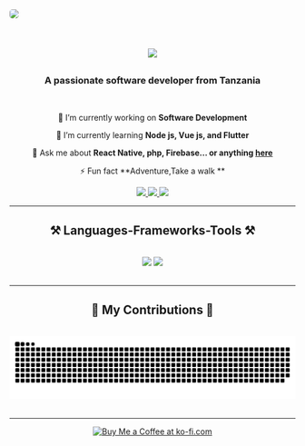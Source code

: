 <a href="https://wa.me/255624023240">
     <div style="border-radius: 5px; overflow: hidden; display: inline-block;"> 
<img align="right" src="https://img.shields.io/badge/WhatsApp-25D366?style=for-the-badge&logo=whatsapp&logoColor=white">
      </div>   
</a>

<h1 align="center">
    <img src="https://readme-typing-svg.herokuapp.com/?font=Righteous&size=35&center=true&vCenter=true&width=500&height=70&duration=4000&lines=Hi+There!+👋;+I'm+Frolian+Ernest!;" />
</h1>

<h3 align="center">A passionate software developer from Tanzania </h3>

<br/>

<div align="center">
 
 🔭 I’m currently working on **Software Development**
 
 🌱 I’m currently learning **Node js, Vue js, and  Flutter**

💬 Ask me about **React Native, php, Firebase... or anything [here]((https://github.com/FROLIANI))**

⚡ Fun fact **Adventure,Take a walk **

 </div>
 
<div align="center"> 
  <a href="mailto:froliernest98@gmail.com">
    <img src="https://img.shields.io/badge/Gmail-333333?style=for-the-badge&logo=gmail&logoColor=red" />
  </a>
  <a href="https://www.linkedin.com/in/frolian-ernest-9b0674246/" target="_blank">
    <img src="https://img.shields.io/badge/LinkedIn-0077B5?style=for-the-badge&logo=linkedin&logoColor=white" target="_blank" />
  </a>
  <a href="https://frolian.solo.co.tz" target="_blank">
     <img src="https://img.shields.io/badge/Portfolio-FF5722?style=for-the-badge&logo=todoist&logoColor=white" target="_blank" />

  </a>
</div>

 <hr/>
 
<h2 align="center">⚒️ Languages-Frameworks-Tools ⚒️</h2>
<br/>
<div align="center">
    <img src="https://skillicons.dev/icons?i=react,php,laravel,bootstrap,html,css,vscode,github,figma,vue,git"/>
    <img src="https://skillicons.dev/icons?i=nodejs,javascript,typescript,express,firebase,java,mysql,wordpress" /><br>
</div>

<br/>
<hr/>

<div align="center">
  <h2>🐍 My Contributions 🐍</h2>
  <br>
  <img alt="snake eating my contributions" src="https://raw.githubusercontent.com/salesp07/salesp07/output/github-contribution-grid-snake.svg" />
  <br/><br/>
</div>


<hr/>


<div align="center">
<a href='https://ko-fi.com/V7V4RAK9C' target='_blank'><img height='64' style='border:0px;height:64px;' src='https://storage.ko-fi.com/cdn/kofi1.png?v=3' border='0' alt='Buy Me a Coffee at ko-fi.com' /></a>
</div>

<br/>
